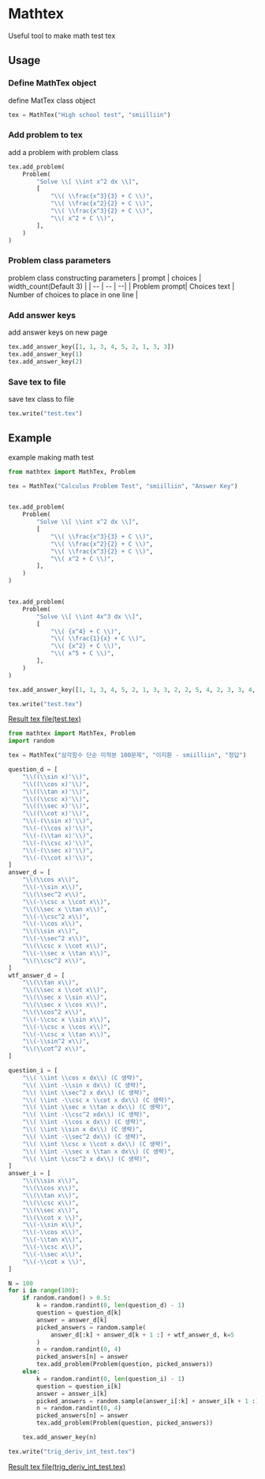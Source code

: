 # Mathtex
Useful tool to make math test tex

## Usage

### Define MathTex object
define MatTex class object
```py
tex = MathTex("High school test", "smiilliin")
```

### Add problem to tex
add a problem with problem class
```py
tex.add_problem(
    Problem(
        "Solve \\[ \\int x^2 dx \\]",
        [
            "\\( \\frac{x^3}{3} + C \\)",
            "\\( \\frac{x^2}{2} + C \\)",
            "\\( \\frac{x^3}{2} + C \\)",
            "\\( x^2 + C \\)",
        ],
    )
)
```
### Problem class parameters
problem class constructing parameters
| prompt | choices  | width_count(Default 3) |
| -- | -- | --|
| Problem prompt| Choices text | Number of choices to place in one line |

### Add answer keys
add answer keys on new page
```py
tex.add_answer_key([1, 1, 3, 4, 5, 2, 1, 3, 3])
tex.add_answer_key(1)
tex.add_answer_key(2)
```

### Save tex to file
save tex class to file
```py
tex.write("test.tex")
```

## Example
example making math test
```py
from mathtex import MathTex, Problem

tex = MathTex("Calculus Problem Test", "smiilliin", "Answer Key")


tex.add_problem(
    Problem(
        "Solve \\[ \\int x^2 dx \\]",
        [
            "\\( \\frac{x^3}{3} + C \\)",
            "\\( \\frac{x^2}{2} + C \\)",
            "\\( \\frac{x^3}{2} + C \\)",
            "\\( x^2 + C \\)",
        ],
    )
)


tex.add_problem(
    Problem(
        "Solve \\[ \\int 4x^3 dx \\]",
        [
            "\\( {x^4} + C \\)",
            "\\( \\frac{1}{x} + C \\)",
            "\\( {x^2} + C \\)",
            "\\( x^5 + C \\)",
        ],
    )
)

tex.add_answer_key([1, 1, 3, 4, 5, 2, 1, 3, 3, 2, 2, 5, 4, 2, 3, 3, 4, 4, 1, 2])

tex.write("test.tex")
```
[Result tex file(test.tex)](./test.pdf)

```py
from mathtex import MathTex, Problem
import random

tex = MathTex("삼각함수 단순 미적분 100문제", "이지환 - smiilliin", "정답")

question_d = [
    "\\((\\sin x)'\\)",
    "\\((\\cos x)'\\)",
    "\\((\\tan x)'\\)",
    "\\((\\csc x)'\\)",
    "\\((\\sec x)'\\)",
    "\\((\\cot x)'\\)",
    "\\(-(\\sin x)'\\)",
    "\\(-(\\cos x)'\\)",
    "\\(-(\\tan x)'\\)",
    "\\(-(\\csc x)'\\)",
    "\\(-(\\sec x)'\\)",
    "\\(-(\\cot x)'\\)",
]
answer_d = [
    "\\(\\cos x\\)",
    "\\(-\\sin x\\)",
    "\\(\\sec^2 x\\)",
    "\\(-\\csc x \\cot x\\)",
    "\\(\\sec x \\tan x\\)",
    "\\(-\\csc^2 x\\)",
    "\\(-\\cos x\\)",
    "\\(\\sin x\\)",
    "\\(-\\sec^2 x\\)",
    "\\(\\csc x \\cot x\\)",
    "\\(-\\sec x \\tan x\\)",
    "\\(\\csc^2 x\\)",
]
wtf_answer_d = [
    "\\(\\tan x\\)",
    "\\(\\sec x \\cot x\\)",
    "\\(\\sec x \\sin x\\)",
    "\\(\\sec x \\cos x\\)",
    "\\(\\cos^2 x\\)",
    "\\(-\\csc x \\sin x\\)",
    "\\(-\\csc x \\cos x\\)",
    "\\(-\\csc x \\tan x\\)",
    "\\(-\\sin^2 x\\)",
    "\\(\\cot^2 x\\)",
]

question_i = [
    "\\( \\int \\cos x dx\\) (C 생략)",
    "\\( \\int -\\sin x dx\\) (C 생략)",
    "\\( \\int \\sec^2 x dx\\) (C 생략)",
    "\\( \\int -\\csc x \\cot x dx\\) (C 생략)",
    "\\( \\int \\sec x \\tan x dx\\) (C 생략)",
    "\\( \\int -\\csc^2 xdx\\) (C 생략)",
    "\\( \\int -\\cos x dx\\) (C 생략)",
    "\\( \\int \\sin x dx\\) (C 생략)",
    "\\( \\int -\\sec^2 dx\\) (C 생략)",
    "\\( \\int \\csc x \\cot x dx\\) (C 생략)",
    "\\( \\int -\\sec x \\tan x dx\\) (C 생략)",
    "\\( \\int \\csc^2 x dx\\) (C 생략)",
]
answer_i = [
    "\\(\\sin x\\)",
    "\\(\\cos x\\)",
    "\\(\\tan x\\)",
    "\\(\\csc x\\)",
    "\\(\\sec x\\)",
    "\\(\\cot x \\)",
    "\\(-\\sin x\\)",
    "\\(-\\cos x\\)",
    "\\(-\\tan x\\)",
    "\\(-\\csc x\\)",
    "\\(-\\sec x\\)",
    "\\(-\\cot x \\)",
]

N = 100
for i in range(100):
    if random.random() > 0.5:
        k = random.randint(0, len(question_d) - 1)
        question = question_d[k]
        answer = answer_d[k]
        picked_answers = random.sample(
            answer_d[:k] + answer_d[k + 1 :] + wtf_answer_d, k=5
        )
        n = random.randint(0, 4)
        picked_answers[n] = answer
        tex.add_problem(Problem(question, picked_answers))
    else:
        k = random.randint(0, len(question_i) - 1)
        question = question_i[k]
        answer = answer_i[k]
        picked_answers = random.sample(answer_i[:k] + answer_i[k + 1 :], k=5)
        n = random.randint(0, 4)
        picked_answers[n] = answer
        tex.add_problem(Problem(question, picked_answers))

    tex.add_answer_key(n)

tex.write("trig_deriv_int_test.tex")
```
[Result tex file(trig_deriv_int_test.tex)](./trig_deriv_int_test.pdf)